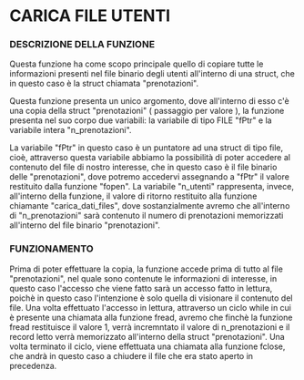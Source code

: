 # CARICA FILE UTENTI

### DESCRIZIONE DELLA FUNZIONE
Questa funzione ha come scopo principale quello di copiare tutte le informazioni presenti nel
file binario degli utenti all'interno di una struct, che in questo caso è la struct
chiamata "prenotazioni". 

Questa funzione presenta un unico argomento, dove all'interno di esso c'è una copia
della struct "prenotazioni" ( passaggio per valore ), la funzione presenta nel suo
corpo due variabili: la variabile di tipo FILE "fPtr" e la variabile intera "n_prenotazioni".

La variabile "fPtr" in questo caso è un puntatore ad una struct di tipo file, cioè, attraverso
questa variabile abbiamo la possibilità di poter accedere al contenuto del file di nostro 
interesse, che in questo caso è il file binario delle "prenotazioni", dove potremo accedervi 
assegnando a "fPtr" il valore restituito dalla funzione "fopen".
La variabile "n_utenti" rappresenta, invece, all'interno della funzione, il valore di ritorno restituito 
alla funzione chiamante "carica_dati_files", dove sostanzialmente avremo che all'interno di 
"n_prenotazioni" sarà contenuto il numero di prenotazioni memorizzati all'interno del file binario "prenotazioni".

###  FUNZIONAMENTO
Prima di poter effettuare la copia, la funzione accede prima di tutto al file "prenotazioni", nel quale
sono contenute le informazioni di interesse, in questo caso l'accesso che viene fatto sarà un accesso
fatto in lettura, poichè in questo caso l'intenzione è solo quella di visionare il contenuto del file.
Una volta effettuato l'accesso in lettura, attraverso un ciclo while in cui è presente una chiamata
alla funzione fread, avremo che finchè la funzione fread restituisce il valore 1, verrà incremntato il 
valore di n_prenotazioni e il record letto verrà memorizzato all'interno della struct "prenotazioni".
Una volta terminato il ciclo, viene effettuata una chiamata alla funzione fclose, che andrà in questo
caso a chiudere il file che era stato aperto in precedenza. 
